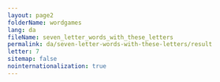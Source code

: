 ```yaml
---
layout: page2
folderName: wordgames
lang: da
fileName: seven_letter_words_with_these_letters
permalink: da/seven-letter-words-with-these-letters/result
letter: 7
sitemap: false
nointernationalization: true   
---
```

